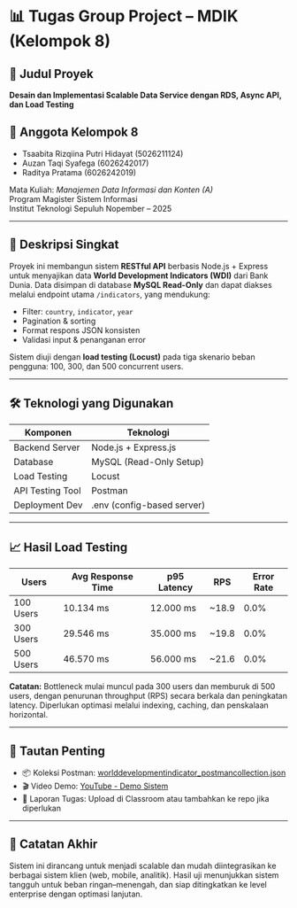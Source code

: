 # 📊 Tugas Group Project – MDIK (Kelompok 8)

## 🎯 Judul Proyek
**Desain dan Implementasi Scalable Data Service dengan RDS, Async API, dan Load Testing**

## 👥 Anggota Kelompok 8
- Tsaabita Rizqiina Putri Hidayat (5026211124)  
- Auzan Taqi Syafega (6026242017)  
- Raditya Pratama (6026242019)  

Mata Kuliah: *Manajemen Data Informasi dan Konten (A)*  
Program Magister Sistem Informasi  
Institut Teknologi Sepuluh Nopember – 2025

---

## 📘 Deskripsi Singkat
Proyek ini membangun sistem **RESTful API** berbasis Node.js + Express untuk menyajikan data **World Development Indicators (WDI)** dari Bank Dunia. Data disimpan di database **MySQL Read-Only** dan dapat diakses melalui endpoint utama `/indicators`, yang mendukung:

- Filter: `country`, `indicator`, `year`
- Pagination & sorting
- Format respons JSON konsisten
- Validasi input & penanganan error

Sistem diuji dengan **load testing (Locust)** pada tiga skenario beban pengguna: 100, 300, dan 500 concurrent users.

---

## 🛠️ Teknologi yang Digunakan
| Komponen         | Teknologi                   |
|------------------|-----------------------------|
| Backend Server   | Node.js + Express.js        |
| Database         | MySQL (Read-Only Setup)     |
| Load Testing     | Locust                      |
| API Testing Tool | Postman                     |
| Deployment Dev   | .env (config-based server)  |

---

## 📈 Hasil Load Testing

| Users     | Avg Response Time | p95 Latency | RPS   | Error Rate |
|-----------|-------------------|-------------|--------|------------|
| 100 Users | 10.134 ms         | 12.000 ms   | ~18.9  | 0.0%       |
| 300 Users | 29.546 ms         | 35.000 ms   | ~19.8  | 0.0%       |
| 500 Users | 46.570 ms         | 56.000 ms   | ~21.6  | 0.0%       |

**Catatan:** Bottleneck mulai muncul pada 300 users dan memburuk di 500 users, dengan penurunan throughput (RPS) secara berkala dan peningkatan latency. Diperlukan optimasi melalui indexing, caching, dan penskalaan horizontal.

---

## 🔗 Tautan Penting
- 📦 Koleksi Postman: [worlddevelopmentindicator_postmancollection.json](https://github.com/auzansyafega/tugasmdik8/blob/main/worlddevelopmentindicator_postmancollection.json)
- 🎬 Video Demo: [YouTube - Demo Sistem](https://youtu.be/h8qG57KeoOE)
- 📄 Laporan Tugas: Upload di Classroom atau tambahkan ke repo jika diperlukan

---

## 🧠 Catatan Akhir
Sistem ini dirancang untuk menjadi scalable dan mudah diintegrasikan ke berbagai sistem klien (web, mobile, analitik). Hasil uji menunjukkan sistem tangguh untuk beban ringan–menengah, dan siap ditingkatkan ke level enterprise dengan optimasi lanjutan.
